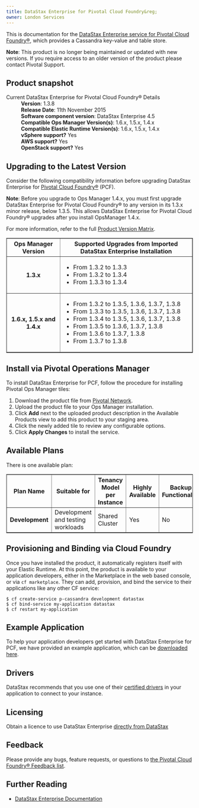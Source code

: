 ```yaml
---
title: DataStax Enterprise for Pivotal Cloud Foundry&reg;
owner: London Services
---
```


This is documentation for the [DataStax Enterprise service for Pivotal Cloud Foundry&reg;](https://network.pivotal.io/products/p-cassandra), which provides a Cassandra key-value and table store.

<p class="note"><strong>Note</strong>: This product is no longer being maintained or updated with new versions. If you require access to an older version of the product please contact Pivotal Support. </p>

## Product snapshot

<dl>
<dt>Current DataStax Enterprise for Pivotal Cloud Foundry&reg; Details</dt>
<dd><strong>Version</strong>: 1.3.8 </dd>
<dd><strong>Release Date</strong>: 11th November 2015</dd>
<dd><strong>Software component version</strong>: DataStax Enterprise 4.5</dd>
<dd><strong>Compatible Ops Manager Version(s)</strong>: 1.6.x, 1.5.x, 1.4.x</dd>
<dd><strong>Compatible Elastic Runtime Version(s)</strong>: 1.6.x, 1.5.x, 1.4.x</dd>
<dd><strong>vSphere support?</strong> Yes</dd>
<dd><strong>AWS support?</strong> Yes</dd>
<dd><strong>OpenStack support?</strong> Yes</dd>
</dl>

## Upgrading to the Latest Version

Consider the following compatibility information before upgrading DataStax Enterprise for [Pivotal Cloud Foundry&reg;](https://network.pivotal.io/products/pivotal-cf) (PCF).

<p class="note"><strong>Note</strong>: Before you upgrade to Ops Manager 1.4.x, you must first upgrade DataStax Enterprise for Pivotal Cloud Foundry&reg; to any version in its 1.3.x minor release, below 1.3.5. This allows DataStax Enterprise for Pivotal Cloud Foundry&reg; upgrades after you install OpsManager 1.4.x. </p>

For more information, refer to the full [Product Version Matrix](http://docs.pivotal.io/compatibility-matrix.pdf).

<table border="1" class="nice">
<tr>
  <th>Ops Manager Version</th>
  <th>Supported Upgrades from Imported DataStax Enterprise Installation</th>
</tr>
<tr>
  <th>1.3.x</th>
  <td><ul>
      <li>From 1.3.2 to 1.3.3</li>
      <li>From 1.3.2 to 1.3.4</li>
      <li>From 1.3.3 to 1.3.4</li>
    </ul>
  </td>
</tr>
<tr>
  <th>1.6.x, 1.5.x and 1.4.x</th>
  <td><ul>
      <li>From 1.3.2 to 1.3.5, 1.3.6, 1.3.7, 1.3.8</li>
      <li>From 1.3.3 to 1.3.5, 1.3.6, 1.3.7, 1.3.8</li>
      <li>From 1.3.4 to 1.3.5, 1.3.6, 1.3.7, 1.3.8</li>
      <li>From 1.3.5 to 1.3.6, 1.3.7, 1.3.8</li>
      <li>From 1.3.6 to 1.3.7, 1.3.8</li>
      <li>From 1.3.7 to 1.3.8</li>
    </ul>
  </td>
</tr>
</table>

## Install via Pivotal Operations Manager

To install DataStax Enterprise for PCF, follow the procedure for installing Pivotal Ops Manager tiles:

1. Download the product file from [Pivotal Network](https://network.pivotal.io/).
1. Upload the product file to your Ops Manager installation.
1. Click **Add** next to the uploaded product description in the Available Products view to add this product to your staging area.
1. Click the newly added tile to review any configurable options.
1. Click **Apply Changes** to install the service.

## Available Plans

There is one available plan:

<table border="1" class="nice">
<tr>
<th><strong>Plan Name</strong></th>
<th><strong>Suitable for</strong></th>
<th><strong>Tenancy Model per Instance</strong></th>
<th><strong>Highly Available</strong></th>
<th><strong>Backup Functionality</strong></th>
</tr>

<tr>
<td><b>Development</b></td>
<td>Development and testing workloads</td>
<td>Shared Cluster</td>
<td>Yes</td>
<td>No</td>
</tr>

</table>

## Provisioning and Binding via Cloud Foundry

Once you have installed the product, it automatically registers itself with your Elastic Runtime. At this point, the product is available to your application developers, either in the Marketplace in the web based console, or via `cf marketplace`. They can add, provision, and bind the service to their applications like any other CF service:

```
$ cf create-service p-cassandra development datastax
$ cf bind-service my-application datastax
$ cf restart my-application
```

## Example Application

To help your application developers get started with DataStax Enterprise for PCF, we have provided an example application, which can be [downloaded here](https://github.com/pivotal-cf/cf-cassandra-example-app/archive/master.zip).

## Drivers
DataStax recommends that you use one of their [certified drivers](http://www.datastax.com/download#dl-datastax-drivers) in your application to connect to your instance.

## Licensing
Obtain a licence to use DataStax Enterprise [directly from DataStax](http://www.datastax.com/company#contact)

## Feedback

Please provide any bugs, feature requests, or questions to [the Pivotal Cloud Foundry&reg; Feedback list](mailto:pivotal-cf-feedback@pivotal.io).

## Further Reading

* [DataStax Enterprise Documentation](http://www.datastax.com/docs)
